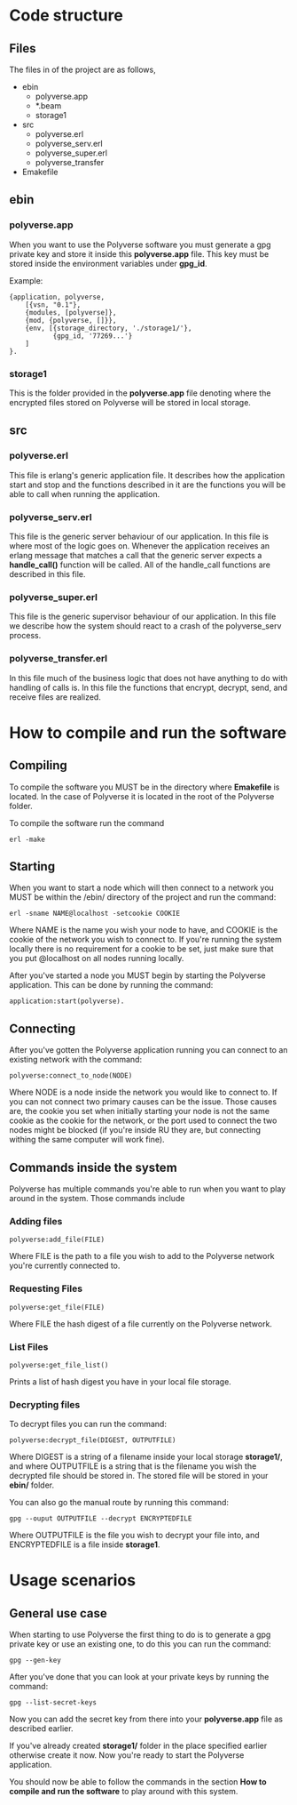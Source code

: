 # Code structure

## Files

The files in of the project are as follows, 

* ebin
  * polyverse.app
  * *.beam
  * storage1
* src
  * polyverse.erl
  * polyverse_serv.erl
  * polyverse_super.erl
  * polyverse_transfer
* Emakefile

## ebin
### polyverse.app

When you want to use the Polyverse software you must generate a gpg private key and store it inside this **polyverse.app** file. This key must be stored inside the environment variables under **gpg_id**.

Example:

```
{application, polyverse,
	[{vsn, "0.1"},
	{modules, [polyverse]},
	{mod, {polyverse, []}},
	{env, [{storage_directory, './storage1/'},
		   {gpg_id, '77269...'}
	]
}.
```

### storage1

This is the folder provided in the **polyverse.app** file denoting where the encrypted files stored on Polyverse will be stored in local storage.

## src

### polyverse.erl

This file is erlang's generic application file. It describes how the application start and stop and the functions described in it are the functions you will be able to call when running the application.

### polyverse_serv.erl

This file is the generic server behaviour of our application. In this file is where most of the logic goes on. Whenever the application receives an erlang message that matches a call that the generic server expects a **handle_call()** function will be called. All of the handle_call functions are described in this file.

### polyverse_super.erl

This file is the generic supervisor behaviour of our application. In this file we describe how the system should react to a crash of the polyverse_serv process.

### polyverse_transfer.erl

In this file much of the business logic that does not have anything to do with handling of calls is. In this file the functions that encrypt, decrypt, send, and receive files are realized.


# How to compile and run the software

## Compiling

To compile the software you MUST be in the directory where **Emakefile** is located. In the case of Polyverse it is located in the root of the Polyverse folder.

To compile the software run the command 

`erl -make`

## Starting

When you want to start a node which will then connect to a network you MUST be within the /ebin/ directory of the project and run the command:

`erl -sname NAME@localhost -setcookie COOKIE` 

Where NAME is the name you wish your node to have, and COOKIE is the cookie of the network you wish to connect to. If you're running the system locally there is no requirement for a cookie to be set, just make sure that you put @localhost on all nodes running locally.

After you've started a node you MUST begin by starting the Polyverse application. This can be done by running the command:

`application:start(polyverse).`

## Connecting

After you've gotten the Polyverse application running you can connect to an existing network with the command:

`polyverse:connect_to_node(NODE)`
 
 Where NODE is a node inside the network you would like to connect to. If you can not connect two primary causes can be the issue. Those causes are, the cookie you set when initially starting your node is not the same cookie as the cookie for the network, or the port used to connect the two nodes might be blocked (if you're inside RU they are, but connecting withing the same computer will work fine).


## Commands inside the system

Polyverse has multiple commands you're able to run when you want to play around in the system. Those commands include

### Adding files

`polyverse:add_file(FILE)`

Where FILE is the path to a file you wish to add to the Polyverse network you're currently connected to.

### Requesting Files

`polyverse:get_file(FILE)`

Where FILE the hash digest of a file currently on the Polyverse network.

### List Files

`polyverse:get_file_list()`

Prints a list of hash digest you have in your local file storage.

### Decrypting files

To decrypt files you can run the command:

`polyverse:decrypt_file(DIGEST, OUTPUTFILE)`

Where DIGEST is a string of a filename inside your local storage **storage1/**, and where OUTPUTFILE is a string that is the filename you wish the decrypted file should be stored in. The stored file will be stored in your **ebin/** folder.

You can also go the manual route by running this command:

`gpg --ouput OUTPUTFILE --decrypt ENCRYPTEDFILE`

Where OUTPUTFILE is the file you wish to decrypt your file into, and ENCRYPTEDFILE is a file inside **storage1**.

# Usage scenarios

## General use case

When starting to use Polyverse the first thing to do is to generate a gpg private key or use an existing one, to do this you can run the command:

`gpg --gen-key`

After you've done that you can look at your private keys by running the command:

`gpg --list-secret-keys`

Now you can add the secret key from there into your **polyverse.app** file as described earlier.

If you've already created **storage1/** folder in the place specified earlier otherwise create it now. Now you're ready to start the Polyverse application. 

You should now be able to follow the commands in the section **How to compile and run the software** to play around with this system.


